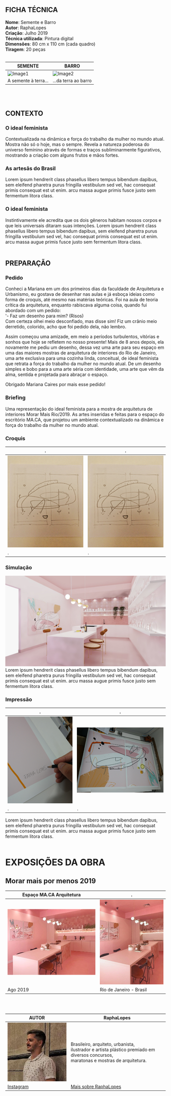 
## FICHA TÉCNICA 
**Nome**: Semente e Barro <br>
**Autor**: RaphaLopes <br>
**Criação**: Julho 2019  <br>
**Técnica utilizada**: Pintura digital <br>
**Dimensões**: 80 cm x 110 cm (cada quadro) <br>
**Tiragem**: 20 peças <br><br>

SEMENTE | BARRO
------------ | -------------
![Image1](/images/semente.jpg) | ![Image2](/images/barro.jpg)
A semente à terra... | ...da terra ao barro

<br><br>
## CONTEXTO 

### O ideal feminista
Contextualizada na dinâmica e força do trabalho da mulher no mundo atual. Mostra não só o hoje, mas o sempre. Revela a natureza poderosa do universo feminino através de formas e traços subliminarmente figurativos, mostrando a criação com alguns frutos e mãos fortes.

### As artesãs do Brasil 
Lorem ipsum hendrerit class phasellus libero tempus bibendum dapibus, sem eleifend pharetra purus fringilla vestibulum sed vel, hac consequat primis consequat est ut enim. arcu massa augue primis fusce justo sem fermentum litora class.

### O ideal feminista
 Instintivamente ele acredita que os dois gêneros habitam nossos corpos e que leis universais ditaram suas intenções.
Lorem ipsum hendrerit class phasellus libero tempus bibendum dapibus, sem eleifend pharetra purus fringilla vestibulum sed vel, hac consequat primis consequat est ut enim. arcu massa augue primis fusce justo sem fermentum litora class.<br><br>

## PREPARAÇÃO 

### Pedido
Conheci a Mariana em um dos primeiros dias da faculdade de Arquitetura e Urbanismo, eu gostava de desenhar nas aulas e já esboça ideias como forma de croquis, até mesmo nas matérias teóricas. Foi na aula de teoria crítica da arquitetura, enquanto rabiscava alguma coisa, quando fui abordado com um pedido:<br>
'- Faz um desenho para mim? (Risos)<br> 
Com certeza olhei meio desconfiado, mas disse sim! Fiz um crânio meio derretido, colorido, acho que foi pedido dela, não lembro. 

Assim começou uma amizade, em meio a períodos turbulentos, vitórias e sonhos que hoje se refletem no nosso presente! Mais de 8 anos depois, ela novamente me pediu um desenho, dessa vez uma arte para seu espaço em uma das maiores mostras de arquitetura de interiores do Rio de Janeiro, uma arte exclusiva para uma cozinha linda, conceitual, de ideal feminista que retrata a força do trabalho da mulher no mundo atual. De um desenho simples e bobo para a uma arte séria com identidade, uma arte que vêm da alma, sentida e projetada para abraçar o espaço. 

Obrigado Mariana Caires por mais esse pedido!

### Briefing 
Uma representação do ideal feminista para a mostra de arquitetura de interiores Morar Mais Rio/2019. As artes inseridas e feitas para o espaço do escritório MA.CA, que projetou um ambiente contextualizado na dinâmica e força do trabalho da mulher no mundo atual.

### Croquis

.|.
------------ | -------------
![Image2](/images/preparacao/Rascunho.jpeg) | ![Image2](/images/preparacao/Rascunho.jpeg)
.|.

### Simulação

![Image2](/images/preparacao/IMG-20190726-WA0015.jpg)
Lorem ipsum hendrerit class phasellus libero tempus bibendum dapibus, sem eleifend pharetra purus fringilla vestibulum sed vel, hac consequat primis consequat est ut enim. arcu massa augue primis fusce justo sem fermentum litora class.

### Impressão

.|.
------------ | -------------
![Image2](/images/preparacao/IMG_20190801_195402963.jpg) | ![Image2](/images/preparacao/IMG_20190801_194933440.jpg)
.|.

Lorem ipsum hendrerit class phasellus libero tempus bibendum dapibus, sem eleifend pharetra purus fringilla vestibulum sed vel, hac consequat primis consequat est ut enim. arcu massa augue primis fusce justo sem fermentum litora class.<br><br>

# EXPOSIÇÕES DA OBRA

## Morar mais por menos 2019

**Espaço MA.CA Arquitetura**  | .
------------ | -------------
![Image2](/images/morar_bem_ago19/arte_ambientada.jpeg) | ![Image2](/images/morar_bem_ago19/arte_ambientada_2.jpg)
Ago 2019 | Rio de Janeiro - Brasil


<br><br>

**AUTOR** | **RaphaLopes** 
------------ | -------------
![Image2](/images/rapha_lopes/rapha_lopes_tapete_close.jpg)| Brasileiro, arquiteto, urbanista, <br> ilustrador e artista plástico premiado em diversos concursos, <br>maratonas e mostras de arquitetura.
[Instagram](https://instagram.com/raphalopes_arq) | [Mais sobre RaphaLopes](https://raphaelarquitetura.wixsite.com/raphaelarquitetura)



